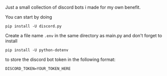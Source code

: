 Just a small collection of discord bots i made for my own benefit.

You can start by doing

`pip install -U discord.py`

Create a file name `.env` in the same directory as main.py and don't forget to install

`pip install -U python-dotenv`

to store the discord bot token in the following format:

`DISCORD_TOKEN=YOUR_TOKEN_HERE`

